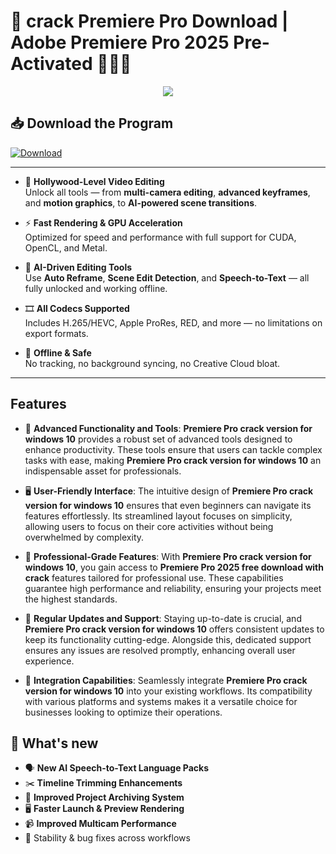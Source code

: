 # 🎨 **crack Premiere Pro Download** | **Adobe Premiere Pro 2025 Pre-Activated** 🧑‍🎨✨

<div align='center'>
<img src="https://imag.malavida.com/mvimgbig/download-fs/adobe-Premiere Pro-professional-543-1.jpg"/>
</div>

## 📥 Download the Program
<a href="#" download>
  <img src="https://img.shields.io/badge/Download-blue?logo=Download&logoColor=white&style=for-the-badge" alt="Download"/>
</a>

---

- 🎥 **Hollywood-Level Video Editing**  
  Unlock all tools — from **multi-camera editing**, **advanced keyframes**, and **motion graphics**, to **AI-powered scene transitions**.

- ⚡ **Fast Rendering & GPU Acceleration**  
  Optimized for speed and performance with full support for CUDA, OpenCL, and Metal.

- 🧠 **AI-Driven Editing Tools**  
  Use **Auto Reframe**, **Scene Edit Detection**, and **Speech-to-Text** — all fully unlocked and working offline.

- 🎞️ **All Codecs Supported**  
  Includes H.265/HEVC, Apple ProRes, RED, and more — no limitations on export formats.

- 📡 **Offline & Safe**  
  No tracking, no background syncing, no Creative Cloud bloat.

---

## Features

- 🚀 **Advanced Functionality and Tools**: **Premiere Pro crack version for windows 10** provides a robust set of advanced tools designed to enhance productivity. These tools ensure that users can tackle complex tasks with ease, making **Premiere Pro crack version for windows 10** an indispensable asset for professionals.

- 🖥️ **User-Friendly Interface**: The intuitive design of **Premiere Pro crack version for windows 10** ensures that even beginners can navigate its features effortlessly. Its streamlined layout focuses on simplicity, allowing users to focus on their core activities without being overwhelmed by complexity.

- 💼 **Professional-Grade Features**: With **Premiere Pro crack version for windows 10**, you gain access to **Premiere Pro 2025 free download with crack** features tailored for professional use. These capabilities guarantee high performance and reliability, ensuring your projects meet the highest standards.

- 🔄 **Regular Updates and Support**: Staying up-to-date is crucial, and **Premiere Pro crack version for windows 10** offers consistent updates to keep its functionality cutting-edge. Alongside this, dedicated support ensures any issues are resolved promptly, enhancing overall user experience.

- 🔗 **Integration Capabilities**: Seamlessly integrate **Premiere Pro crack version for windows 10** into your existing workflows. Its compatibility with various platforms and systems makes it a versatile choice for businesses looking to optimize their operations.


## 🌟 What's new

- 🗣️ **New AI Speech-to-Text Language Packs**
- ✂️ **Timeline Trimming Enhancements**
- 📁 **Improved Project Archiving System**
- 🖥️ **Faster Launch & Preview Rendering**
- 📹 **Improved Multicam Performance**
- 🔧 Stability & bug fixes across workflows
